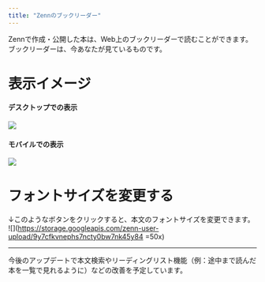 ```yaml
---
title: "Zennのブックリーダー"
---
```

Zennで作成・公開した本は、Web上のブックリーダーで読むことができます。ブックリーダーは、今あなたが見ているものです。

# 表示イメージ

#### デスクトップでの表示

![](https://storage.googleapis.com/zenn-user-upload/u94tujh65mlngii88p2fsnv0g5qo)

#### モバイルでの表示
![](https://storage.googleapis.com/zenn-user-upload/mpbzr1uzk0hq4iwavrc1x6bkdpkd)

# フォントサイズを変更する
↓このようなボタンをクリックすると、本文のフォントサイズを変更できます。
![](https://storage.googleapis.com/zenn-user-upload/9y7cfkvnephs7ncty0bw7nk45y84 =50x)

----

今後のアップデートで本文検索やリーディングリスト機能（例：途中まで読んだ本を一覧で見れるように）などの改善を予定しています。